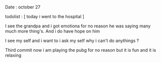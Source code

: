 Date : october 27 

todolist : [
    today i went to the hospital 
]


I see the grandpa and i got emotiona for no reason he was saying many much more thing's. 
And i do have hope on him 


I see my self and i want to i ask my self why i can't do anythings ? 


Third commit now i am playing the pubg for no reason but it is fun and it is relaxing 